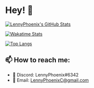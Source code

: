 # Hey! 👋

<!--
**LennyPhoenix/LennyPhoenix** is a ✨ _special_ ✨ repository because its `README.md` (this file) appears on your GitHub profile.

Here are some ideas to get you started:

- 👯 I’m looking to collaborate on ...
- 🤔 I’m looking for help with ...
- 💬 Ask me about ...
- 📫 How to reach me: ...
- 😄 Pronouns: ...
- ⚡ Fun fact: ...
-->

[![LennyPhoenix's GitHub Stats](https://github-readme-stats.vercel.app/api?username=LennyPhoenix&theme=dracula&show_icons=true&include_all_commits=true)](https://github.com/anuraghazra/github-readme-stats)

[![Wakatime Stats](https://github-readme-stats.vercel.app/api/wakatime?username=LennyPhoenix&theme=dracula&layout=compact)](https://github.com/anuraghazra/github-readme-stats)

[![Top Langs](https://github-readme-stats.vercel.app/api/top-langs/?username=LennyPhoenix&theme=dracula&exclude_repo=The-Collection&layout=compact)](https://github.com/anuraghazra/github-readme-stats)

## 📫 How to reach me:

- 💬 Discord: LennyPhoenix#6342
- 📧 Email: LennyPhoenixC@gmail.com
